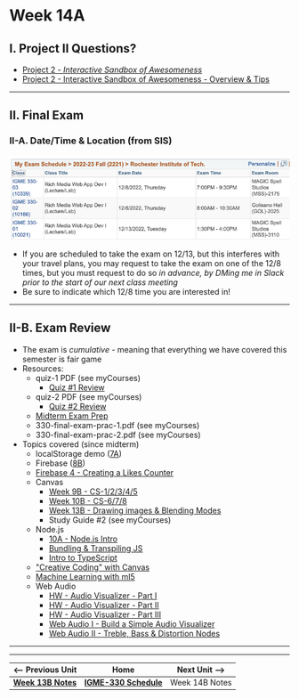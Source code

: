 # Week 14A

## I. Project II Questions?

- [Project 2 - *Interactive Sandbox of Awesomeness*](../projects/p2.md)
- [Project 2 - Interactive Sandbox of Awesomeness - Overview & Tips](../projects/p2-overview-and-tips.md)

<hr>

## II. Final Exam

### II-A. Date/Time & Location (from SIS)

![screenshot](_images/exam-schedule-fall-2022.png)

- If you are scheduled to take the exam on 12/13, but this interferes with your travel plans, you may request to take the exam on one of the 12/8 times, but you must request to do so *in advance, by DMing me in Slack prior to the start of our next class meeting*
- Be sure to indicate which 12/8 time you are interested in!

<hr>

## II-B. Exam Review

- The exam is *cumulative* - meaning that everything we have covered this semester is fair game
- Resources:
  - quiz-1 PDF (see myCourses)
    - [Quiz #1 Review](04A.md#i-review-quiz-1)
  - quiz-2 PDF (see myCourses)
    - [Quiz #2 Review](06A.md#i-review-quiz-2)
  - [Midterm Exam Prep](07A.md#i-midterm-exam-is-next-time)
  - 330-final-exam-prac-1.pdf (see myCourses)
  - 330-final-exam-prac-2.pdf (see myCourses)
- Topics covered (since midterm)
  - localStorage demo ([7A](07A.md#iii-localstorage-demo))
  - Firebase ([8B](08B.md#iii-firebase-notes))
  - [Firebase 4 - Creating a Likes Counter](https://github.com/tonethar/IGME-330-Master/blob/master/notes/firebase-4.md)
  - Canvas
    - [Week 9B - CS-1/2/3/4/5](09B.md)
    - [Week 10B - CS-6/7/8](10B.md#iv-more-canvas-core-skills)
    - [Week 13B - Drawing images & Blending Modes](https://github.com/tonethar/IGME-330-Master/blob/master/notes/canvas-5.md)
    - Study Guide #2 (see myCourses)
  - Node.js
    - [10A - Node.js Intro](10A.md#iii-nodejs)
    - [Bundling & Transpiling JS](https://github.com/tonethar/IGME-330-Master/blob/master/notes/node-and-transpiling.md)
    - [Intro to TypeScript](https://github.com/tonethar/IGME-330-Master/blob/master/notes/intro-typescript.md)
  - ["Creative Coding" with Canvas](11A.md)
  - [Machine Learning with ml5](11B.md#ii-machine-learning-with-ml5)
  - Web Audio
    - [HW - Audio Visualizer - Part I](https://github.com/tonethar/IGME-330-Master/blob/master/notes/HW-AV-2195-1.md)
    - [HW - Audio Visualizer - Part II](https://github.com/tonethar/IGME-330-Master/blob/master/notes/HW-AV-2195-2.md)
    - [HW - Audio Visualizer - Part III](https://github.com/tonethar/IGME-330-Master/blob/master/notes/HW-AV-2195-3.md)
    - [Web Audio I - Build a Simple Audio Visualizer](https://github.com/tonethar/IGME-330-Master/blob/master/notes/demo-web-audio-1.md)
    - [Web Audio II - Treble, Bass & Distortion Nodes](https://github.com/tonethar/IGME-330-Master/blob/master/notes/demo-web-audio-2.md)
  
<hr><hr>

| <-- Previous Unit | Home | Next Unit -->
| --- | --- | --- 
| [**Week 13B Notes**](13B.md)     |  [**IGME-330 Schedule**](../schedule.md) | Week 14B Notes
